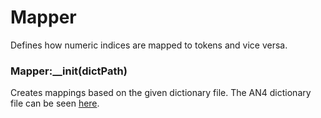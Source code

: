 # Mapper

Defines how numeric indices are mapped to tokens and vice versa.

### Mapper:__init(dictPath)

Creates mappings based on the given dictionary file. The AN4 dictionary file can be seen [here](https://github.com/SeanNaren/CTCSpeechRecognition/dictionary).